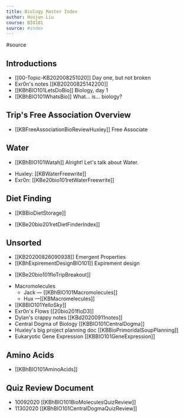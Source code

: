 ```yaml
---
title: Biology Master Index
author: Houjun Liu
course: BIO101
source: #index
---
```


#source 

## Introductions
* [[00-Topic-KB202008251020]] Day one, but not broken
* Exr0n's notes [[KB20200825142200]]
* [[KBhBIO101LetsDoBio]] Biology, day 1
* [[KBhBIO101WhatsBio]] What... is... biology?

## Trip's Free Association Overview
* [[KBFreeAssociationBioReviewHuxley]] Free Associate 

## Water
* [[KBhBIO101Watah]] Alright! Let's talk about Water.
- Huxley: [[KBWaterFreewrite]]
- Exr0n: [[KBe20bio101retWaterFreewrite]]

## Diet Finding
* [[KBBioDietStorage]]
- [[KBe20bio201retDietFinderIndex]]

## Unsorted

* [[KB20200826090938]] Emergent Properties
* [[KBhExpirementDesignBIO101]] Expirement design
- [[KBe20bio101floTripBreakout]]
* Macromolecules 
    * Jack — [[KBhBIO101Macromolecules]]
    * Hux —[[KBMacromelecules]]
* [[KBBIO101YelloSky]]
* Exr0n's Flows [[20bio201floD3]]
* Dylan's crappy notes [[KBd20200911notes]]
* Central Dogma of Biology [[KBBIO101CentralDogma]]
* Huxley's big project planning doc [[KBBioPrimoridalSoupPlanning]]
* Eukaryotic Gene Expression [[KBBIO101GeneExpression]]

## Amino Acids
* [[KBhBIO101AminoAcids]]

## Quiz Review Document
* 10092020 [[KBhBIO101BioMoleculesQuizReview]]
* 11302020 [[KBhBIO101CentralDogmaQuizReview]]
